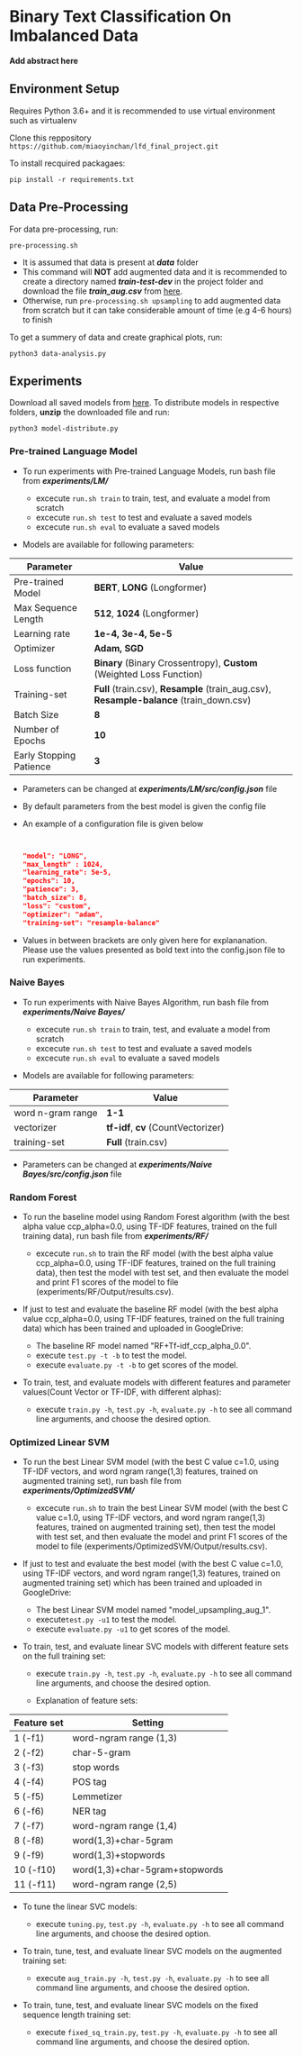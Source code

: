 # Binary Text Classification On Imbalanced Data

**Add abstract here**

## Environment Setup

Requires Python 3.6+ and it is recommended to use virtual environment such as virtualenv

Clone this reppository `https://github.com/miaoyinchan/lfd_final_project.git`

To install recquired packagaes:

`pip install -r requirements.txt`


## Data Pre-Processing

For data pre-processing, run:

`pre-processing.sh`

* It is assumed that data is present at ***data*** folder
* This command will **NOT** add augmented data and it is recommended to create a directory named ***train-test-dev*** in the project folder and download the file ***train_aug.csv*** from [here](https://drive.google.com/file/d/1tHI_j5RUNZH8Cx2NIaR_L9oC765s3CSX/view?usp=sharing).
* Otherwise, run `pre-processing.sh upsampling` to add augmented data from scratch but it can take considerable amount of time (e.g 4-6 hours) to finish

To get a summery of data and create graphical plots, run:

`python3 data-analysis.py`

## Experiments

Download all saved models from [here](https://drive.google.com/drive/folders/1g7D1uaNfiLXztpZqMaM8WWEU00cxeSKL?usp=sharing). To distribute models in respective folders, **unzip** the downloaded file and run:

`python3 model-distribute.py`


### Pre-trained Language Model

* To run experiments with Pre-trained Language Models, run bash file from ***experiments/LM/***

    * excecute `run.sh train` to train, test, and evaluate a model from scratch
    * excecute `run.sh test` to test and evaluate a saved models
    * excecute `run.sh eval` to evaluate a saved models

* Models are available for following parameters:

| Parameter | Value|
|------------- |------------- |
| Pre-trained Model | **BERT**, **LONG** (Longformer) |
| Max Sequence Length | **512**, **1024** (Longformer) |
| Learning rate | **1e-4, 3e-4, 5e-5** |
| Optimizer | **Adam, SGD** |
| Loss function| **Binary** (Binary Crossentropy), **Custom** (Weighted Loss Function) |
| Training-set| **Full** (train.csv), **Resample** (train_aug.csv), **Resample-balance** (train_down.csv)|
| Batch Size| **8** |
| Number of Epochs| **10** |
| Early Stopping Patience| **3** |


* Parameters can be changed at ***experiments/LM/src/config.json*** file
* By default parameters from the best model is given the config file
* An example of a configuration file is given below
    
    ```json

   
    "model": "LONG",
    "max_length" : 1024,
    "learning_rate": 5e-5,
    "epochs": 10,
    "patience": 3,
    "batch_size": 8,
    "loss": "custom",
    "optimizer": "adam",
    "training-set": "resample-balance"


    ```
* Values in between brackets are only given here for explananation. Please use the values presented as bold text into the config.json file to run experiments. 

### Naive Bayes

* To run experiments with Naive Bayes Algorithm, run bash file from ***experiments/Naive Bayes/***

    * excecute `run.sh train` to train, test, and evaluate a model from scratch
    * excecute `run.sh test` to test and evaluate a saved models
    * excecute `run.sh eval` to evaluate a saved models

* Models are available for following parameters:

| Parameter | Value|
|------------- |------------- |
| word n-gram range | **1-1** |
| vectorizer | **tf-idf**, **cv** (CountVectorizer) |
| training-set| **Full** (train.csv)|


* Parameters can be changed at ***experiments/Naive Bayes/src/config.json*** file

### Random Forest

* To run the baseline model using Random Forest algorithm (with the best alpha value ccp_alpha=0.0, using TF-IDF features, trained on the full training data), run bash file from ***experiments/RF/***

    * excecute `run.sh` to train the RF model (with the best alpha value ccp_alpha=0.0, using TF-IDF features, trained on the full training data), then test the model with test set, and then evaluate the model and print F1 scores of the model to file (experiments/RF/Output/results.csv).


* If just to test and evaluate the baseline RF model (with the best alpha value ccp_alpha=0.0, using TF-IDF features, trained on the full training data) which has been trained and uploaded in GoogleDrive:

    * The baseline RF model named "RF+Tf-idf_ccp_alpha_0.0".
    * execute `test.py -t -b` to test the model.
    * execute `evaluate.py -t -b` to get scores of the model.


* To train, test, and evaluate models with different features and parameter values(Count Vector or TF-IDF, with different alphas):

    * execute `train.py -h`, `test.py -h`, `evaluate.py -h` to see all command line arguments, and choose the desired option.


### Optimized Linear SVM

* To run the best Linear SVM model (with the best C value c=1.0, using TF-IDF vectors, and word ngram range(1,3) features, trained on augmented training set), run bash file from ***experiments/OptimizedSVM/***

    * excecute `run.sh` to train the best Linear SVM model (with the best C value c=1.0, using TF-IDF vectors, and word ngram range(1,3) features, trained on augmented training set), then test the model with test set, and then evaluate the model and print F1 scores of the model to file (experiments/OptimizedSVM/Output/results.csv).


* If just to test and evaluate the best model (with the best C value c=1.0, using TF-IDF vectors, and word ngram range(1,3) features, trained on augmented training set) which has been trained and uploaded in GoogleDrive:

    * The best Linear SVM model named "model_upsampling_aug_1".
    * execute`test.py -u1` to test the model.
    * execute `evaluate.py -u1` to get scores of the model.


* To train, test, and evaluate linear SVC models with different feature sets on the full training set:

    * execute `train.py -h`, `test.py -h`, `evaluate.py -h` to see all command line arguments, and choose the desired option.

    * Explanation of feature sets:

| Feature set  |      Setting                   |
|--------------|--------------------------------|
| 1 (-f1)      | word-ngram range (1,3)         |
| 2 (-f2)      | char-5-gram                    |
| 3 (-f3)      | stop words                     |
| 4 (-f4)      | POS tag                        |
| 5 (-f5)      | Lemmetizer                     |
| 6 (-f6)      | NER tag                        |
| 7 (-f7)      | word-ngram range (1,4)         |
| 8 (-f8)      | word(1,3)+char-5gram           |
| 9 (-f9)      | word(1,3)+stopwords            |
| 10 (-f10)    | word(1,3)+char-5gram+stopwords |
| 11 (-f11)    | word-ngram range (2,5)         |


* To tune the linear SVC models:

    * execute `tuning.py`, `test.py -h`, `evaluate.py -h` to see all command line arguments, and choose the desired option.


* To train, tune, test, and evaluate linear SVC models on the augmented training set:

    * execute `aug_train.py -h`, `test.py -h`, `evaluate.py -h` to see all command line arguments, and choose the desired option.


* To train, tune, test, and evaluate linear SVC models on the fixed sequence length training set:

    * execute `fixed_sq_train.py`, `test.py -h`, `evaluate.py -h` to see all command line arguments, and choose the desired option.
